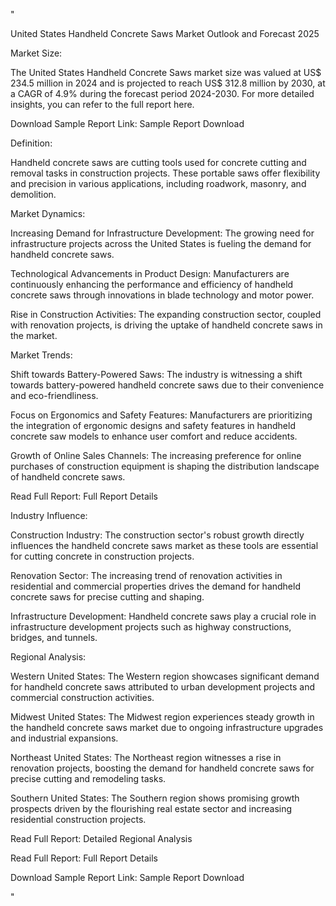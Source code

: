 "

United States Handheld Concrete Saws Market Outlook and Forecast 2025

Market Size:

The United States Handheld Concrete Saws market size was valued at US$ 234.5 million in 2024 and is projected to reach US$ 312.8 million by 2030, at a CAGR of 4.9% during the forecast period 2024-2030. For more detailed insights, you can refer to the full report here.

Download Sample Report Link: Sample Report Download

Definition:

Handheld concrete saws are cutting tools used for concrete cutting and removal tasks in construction projects. These portable saws offer flexibility and precision in various applications, including roadwork, masonry, and demolition.

Market Dynamics:

Increasing Demand for Infrastructure Development: The growing need for infrastructure projects across the United States is fueling the demand for handheld concrete saws.

Technological Advancements in Product Design: Manufacturers are continuously enhancing the performance and efficiency of handheld concrete saws through innovations in blade technology and motor power.

Rise in Construction Activities: The expanding construction sector, coupled with renovation projects, is driving the uptake of handheld concrete saws in the market.

Market Trends:

Shift towards Battery-Powered Saws: The industry is witnessing a shift towards battery-powered handheld concrete saws due to their convenience and eco-friendliness.

Focus on Ergonomics and Safety Features: Manufacturers are prioritizing the integration of ergonomic designs and safety features in handheld concrete saw models to enhance user comfort and reduce accidents.

Growth of Online Sales Channels: The increasing preference for online purchases of construction equipment is shaping the distribution landscape of handheld concrete saws.

Read Full Report: Full Report Details

Industry Influence:

Construction Industry: The construction sector's robust growth directly influences the handheld concrete saws market as these tools are essential for cutting concrete in construction projects.

Renovation Sector: The increasing trend of renovation activities in residential and commercial properties drives the demand for handheld concrete saws for precise cutting and shaping.

Infrastructure Development: Handheld concrete saws play a crucial role in infrastructure development projects such as highway constructions, bridges, and tunnels.

Regional Analysis:

Western United States: The Western region showcases significant demand for handheld concrete saws attributed to urban development projects and commercial construction activities.

Midwest United States: The Midwest region experiences steady growth in the handheld concrete saws market due to ongoing infrastructure upgrades and industrial expansions.

Northeast United States: The Northeast region witnesses a rise in renovation projects, boosting the demand for handheld concrete saws for precise cutting and remodeling tasks.

Southern United States: The Southern region shows promising growth prospects driven by the flourishing real estate sector and increasing residential construction projects.

Read Full Report: Detailed Regional Analysis

Read Full Report: Full Report Details

Download Sample Report Link: Sample Report Download

"
